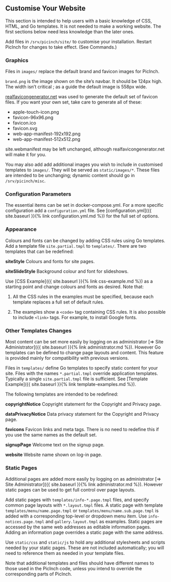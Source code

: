 ## Customise Your Website
This section is intended to help users with a basic knowledge of CSS, HTML, and Go templates. It is not needed to make a working website. The first sections below need less knowledge than the later ones.

Add files in `/srv/picinch/site/` to customise your installation. Restart PicInch for changes to take effect. (See Commands.)

### Graphics
Files in `images/` replace the default brand and favicon images for PicInch.

`brand.png` is the image shown on the site’s navbar. It should be 124px high. The width isn’t critical ; as a guide the default image is 558px wide.

[realfavicongenerator.net][1] was used to generate the default set of favicon files. If you want your own set, take care to generate all of these:
- apple-touch-icon.png
- favicon-96x96.png
- favicon.ico
- favicon.svg
- web-app-manifest-192x192.png
- web-app-manifest-512x512.png

site.webmanifest may be left unchanged, although realfavicongenerator.net will make it for you.

You may also add add additional images you wish to include in customised templates to `images/`. They will be served as `static/images/*`. These files are intended to be unchanging; dynamic content should go in
`/srv/picinch/misc`.

### Configuration Parameters
The essential items can be set in docker-compose.yml. For a more specific configuration add a `configuration.yml` file. See [configuration.yml]({{ site.baseurl }}{% link configuration.yml.md %}) for the full set of options.

### Appearance
Colours and fonts can be changed by adding CSS rules using Go templates. Add a template file `site.partial.tmpl` to `templates/`. There are two templates that can be redefined:

**siteStyle** Colours and fonts for site pages.

**siteSlideStyle** Background colour and font for slideshows.

Use [CSS Example]({{ site.baseurl }}{% link css-example.md %}) as a starting point and change colours and fonts as desired. Note that:

1. All the CSS rules in the examples must be specified, because each template replaces a full set of default rules.

1. The examples show a `<code>` tag containing CSS rules. It is also possible to include `<link>` tags. For example, to install Google fonts.

### Other Templates Changes
Most content can be set more easily by logging on as administrator [&#8658; Site Administrator]({{ site.baseurl }}{% link administrator.md %}). However Go templates can be defined to change page layouts and content. This feature is provided mainly for compatibility with previous versions.

Files in `templates/` define Go templates to specify static content for your site. Files with the names `*.partial.tmpl` override application templates. Typically a single `site.partial.tmpl` file is sufficient. See [Template Example]({{ site.baseurl }}{% link template-examples.md %}).

The following templates are intended to be redefined:

**copyrightNotice** Copyright statement for the Copyright and Privacy page.

**dataPrivacyNotice** Data privacy statement for the Copyright and Privacy page.

**favicons** Favicon links and meta tags. There is no need to redefine this if you use the same names as the default set.

**signupPage** Welcome text on the signup page.

**website** Website name shown on log-in page.

### Static Pages
Additional pages are added more easily by logging on as administrator [&#8658; Site Administrator]({{ site.baseurl }}{% link administrator.md %}). However static pages can be used to get full control over page layouts.

Add static pages with `templates/info-*.page.tmpl` files, and specify common page layouts with `*.layout.tmpl` files. A static page with template `templates/menu/name.page.tmpl` or `templates/menu/name.sub.page.tmpl` is added with a corresponding top-level or dropdown menu item. 
Use `info-notices.page.tmpl` and `gallery.layout.tmpl` as examples. Static pages are accessed by the same web addresses as editable information pages. Adding an information page overrides a static page with the same address.

Use `static/css` and `static/js` to hold any additional stylesheets and scripts needed by your static pages.
These are not included automatically; you will need to reference them as needed in your template files.

Note that additional templates and files should have different names to those used in the PicInch code, unless you intend to override the corresponding parts of PicInch.

[1]:	https://realfavicongenerator.net
